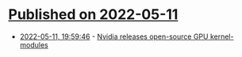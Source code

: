 # [Published on 2022-05-11](index.md)

* [2022-05-11, 19:59:46](https://news.ycombinator.com/item?id=31344981) - [Nvidia releases open-source GPU kernel-modules](https://developer.nvidia.com/blog/nvidia-releases-open-source-gpu-kernel-modules/)
